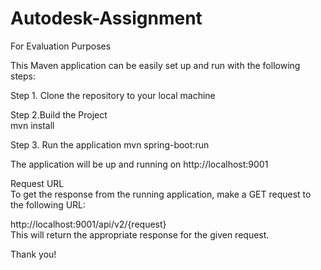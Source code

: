 # Autodesk-Assignment
 For Evaluation Purposes


This Maven application can be easily set up and run with the following steps:  

Step 1. Clone the repository to your local machine  

Step 2.Build the Project  
mvn install  

Step 3. Run the application
mvn spring-boot:run    

The application will be up and running on http://localhost:9001  

Request URL  
To get the response from the running application, make a GET request to the following URL:  

http://localhost:9001/api/v2/{request}  
This will return the appropriate response for the given request.  

Thank you!
